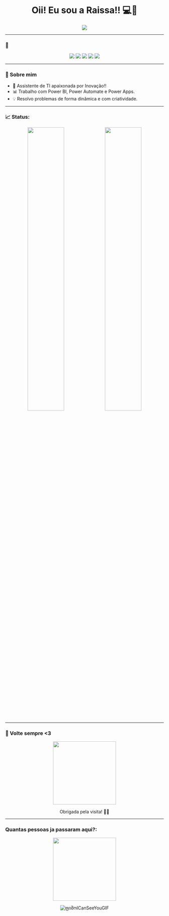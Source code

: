 <h1 align="center">Oii! Eu sou a Raissa!! 💻💖</h1>

<p align="center">
  <img src="https://readme-typing-svg.herokuapp.com?font=Fira+Code&duration=4000&pause=1000&color=F78AC9&center=true&vCenter=true&width=500&lines=Desenvolvedora+em+construção...;Power+Apps+%7C+Power+BI+%7C+Power+Automate;Aprendendo+Java+e+Python;" />
</p>

---

### 🐾

<p align="center">
  <img src="https://img.shields.io/badge/Power%20Apps-602C50?style=for-the-badge&logo=powerapps&logoColor=white"/>
  <img src="https://img.shields.io/badge/Power%20BI-F2C811?style=for-the-badge&logo=powerbi&logoColor=black"/>
  <img src="https://img.shields.io/badge/Power%20Automate-0066FF?style=for-the-badge&logo=power-automate&logoColor=white"/>
  <img src="https://img.shields.io/badge/Java-ED8B00?style=for-the-badge&logo=java&logoColor=white"/>
  <img src="https://img.shields.io/badge/Python-3776AB?style=for-the-badge&logo=python&logoColor=white"/>
</p>


---

### 🌟 Sobre mim

- 💼 Assistente de TI apaixonada por Inovação!!
- 📊 Trabalho com Power BI, Power Automate e Power Apps.
- 💡 Resolvo problemas de forma dinâmica e com criatividade.

---

### 📈 Status:

<p align="center">
  <img width="48%" src="https://github-readme-stats.vercel.app/api?username=Raissarrp&show_icons=true&theme=radical"/>
  <img width="48%" src="https://github-readme-streak-stats.herokuapp.com?user=Raissarrp&theme=radical" />
</p>

---

### 🧁 Volte sempre <3

<p align="center">
  <img src="https://media.giphy.com/media/WUlplcMpOCEmTGBtBW/giphy.gif" width="200" />
</p>

<p align="center">Obrigada pela visita! 💖✨</p>

---

### Quantas pessoas ja passaram aqui?:

<p align="center">
  <img src="https://visitor-badge.laobi.icu/badge?page_id=Raissarrp.Raissarrp&colors=ee82ee,ffa6ff,cc66cc" width="200" />
</p>

<p align="center">
  <img src="https://github.com/user-attachments/assets/448721c6-7a6e-4df5-a42b-61687a866d33" alt="ფიშოICanSeeYouGIF" />
</p>


